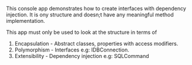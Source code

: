 This console app demonstrates how to create interfaces with dependency injection. It is ony structure and doesn;t have any meaningful method implementation.

This app must only be used to look at the structure in terms of

1. Encapsulation - Abstract classes, properties with access modifiers.     
2. Polymorphism - Interfaces e.g: IDBConnection.        
3. Extensibility - Dependency injection e.g: SQLCommand